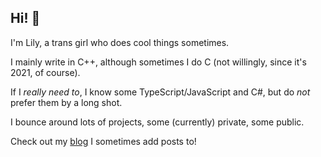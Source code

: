 ## Hi! 👋

I'm Lily, a trans girl who does cool things sometimes.

I mainly write in C++, although sometimes I do C (not willingly, since it's 2021, of course).

If I *really need to*, I know some TypeScript/JavaScript and C#, but do *not* prefer them by a long shot.
 
I bounce around lots of projects, some (currently) private, some public.

Check out my [blog](https://github.com/modeco80/modeco80/tree/master/blog) I sometimes add posts to!
